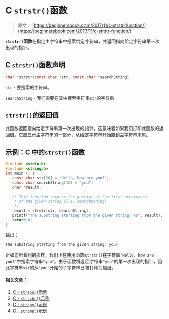 # C `strstr()`函数

> 原文： [https://beginnersbook.com/2017/11/c-strstr-function/](https://beginnersbook.com/2017/11/c-strstr-function/)

**`strstr()`函数**在指定主字符串中搜索给定字符串，并返回指向给定字符串第一次出现的指针。

## C `strstr()`函数声明

```c
char *strstr(const char *str, const char *searchString)
```

`str` - 要搜索的字符串。

`searchString` - 我们需要在其中搜索字符串`str`的字符串

## `strstr()`的返回值

此函数返回指向给定字符串第一次出现的指针，这意味着如果我们打印此函数的返回值，它应显示主字符串的一部分，从给定字符串开始直到主字符串末尾。

## 示例：C 中的`strstr()`函数

```c
#include <stdio.h>
#include <string.h>
int main () {
   const char str[20] = "Hello, how are you?";
   const char searchString[10] = "you";
   char *result;

   /* This function returns the pointer of the first occurrence
    * of the given string (i.e. searchString) 
    */ 
   result = strstr(str, searchString);
   printf("The substring starting from the given string: %s", result);
   return 0;
}
```

输出：

```c
The substring starting from the given string: you?
```

正如您所看到的那样，我们正在使用函数`strstr()`在字符串`"Hello, how are you?"`中搜索字符串`"you"`。由于函数将返回字符串`"you"`的第一次出现的指针，因此字符串`str`的从`"you"`开始的子字符串已被打印为输出。

#### 相关文章：

1.  [C - `strspn()`示例](https://beginnersbook.com/2017/11/c-strspn-function/)
2.  [C - `strrchr()`示例](https://beginnersbook.com/2017/11/c-strrchr-function/)
3.  [C - `strcpy()`示例](https://beginnersbook.com/2017/11/c-strcpy-function/)
4.  [C - `strcmp()`示例](https://beginnersbook.com/2017/11/c-strcmp-function/)